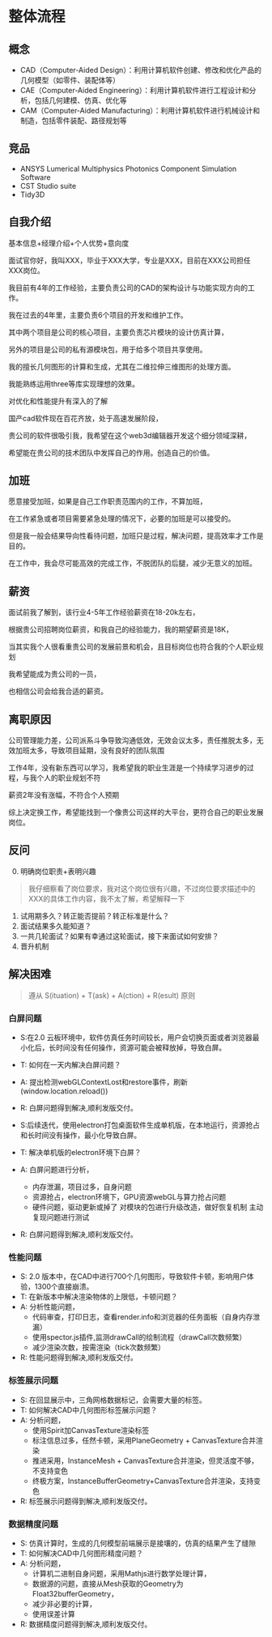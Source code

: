 # 整体流程

## 概念
* CAD（Computer-Aided Design）：利用计算机软件创建、修改和优化产品的几何模型（如零件、装配体等）
* CAE（Computer-Aided Engineering）：利用计算机软件进行工程设计和分析，包括几何建模、仿真、优化等
* CAM（Computer-Aided Manufacturing）：利用计算机软件进行机械设计和制造，包括零件装配、路径规划等

## 竞品
* ANSYS Lumerical Multiphysics Photonics Component Simulation Software
* CST Studio suite
* Tidy3D

## 自我介绍

基本信息+经理介绍+个人优势+意向度

面试官你好，我叫XXX，毕业于XXX大学，专业是XXX，目前在XXX公司担任XXX岗位。

我目前有4年的工作经验，主要负责公司的CAD的架构设计与功能实现方向的工作。

我在过去的4年里，主要负责6个项目的开发和维护工作。

其中两个项目是公司的核心项目，主要负责芯片模块的设计仿真计算，

另外的项目是公司的私有源模块包，用于给多个项目共享使用。

我的擅长几何图形的计算和生成，尤其在二维拉伸三维图形的处理方面。

我能熟练运用three等库实现理想的效果。

对优化和性能提升有深入的了解

国产cad软件现在百花齐放，处于高速发展阶段，

贵公司的软件很吸引我，我希望在这个web3d编辑器开发这个细分领域深耕，

希望能在贵公司的技术团队中发挥自己的作用。创造自己的价值。

## 加班

愿意接受加班，如果是自己工作职责范围内的工作，不算加班，

在工作紧急或者项目需要紧急处理的情况下，必要的加班是可以接受的。

但是我一般会结果导向性看待问题，加班只是过程，解决问题，提高效率才工作是目的。

在工作中，我会尽可能高效的完成工作，不脱团队的后腿，减少无意义的加班。

## 薪资

面试前我了解到，该行业4-5年工作经验薪资在18-20k左右，

根据贵公司招聘岗位薪资，和我自己的经验能力，我的期望薪资是18K，

当其实我个人很看重贵公司的发展前景和机会，且目标岗位也符合我的个人职业规划

我希望能成为贵公司的一员，

也相信公司会给我合适的薪资。

## 离职原因

公司管理能力差，公司派系斗争导致沟通低效，无效会议太多，责任推脱太多，无效加班太多，导致项目延期，没有良好的团队氛围

工作4年，没有新东西可以学习，我希望我的职业生涯是一个持续学习进步的过程，与我个人的职业规划不符

薪资2年没有涨幅，不符合个人预期

综上决定换工作，希望能找到一个像贵公司这样的大平台，更符合自己的职业发展岗位。

## 反问

0. 明确岗位职责+表明兴趣

> 我仔细察看了岗位要求，我对这个岗位很有兴趣，不过岗位要求描述中的XXX的具体工作内容，我不太了解，希望解释一下

1. 试用期多久？转正能否提前？转正标准是什么？
2. 面试结果多久能知道？
3. 一共几轮面试？如果有幸通过这轮面试，接下来面试如何安排？
4. 晋升机制

## 解决困难

> 遵从 S(ituation) + T(ask) + A(ction) + R(esult) 原则

### 白屏问题

* S:在2.0 云板环境中，软件仿真任务时间较长，用户会切换页面或者浏览器最小化后，长时间没有任何操作，资源可能会被释放掉，导致白屏。
* T: 如何在一天内解决白屏问题？
* A: 提出检测webGLContextLost和restore事件，刷新(window.location.reload())
* R: 白屏问题得到解决,顺利发版交付。

* S:后续迭代，使用electron打包桌面软件生成单机版，在本地运行，资源抢占和长时间没有操作，最小化导致白屏。
* T: 解决单机版的electron环境下白屏？
* A: 白屏问题进行分析，
  * 内存泄漏，项目过多，自身问题
  * 资源抢占，electron环境下，GPU资源webGL与算力抢占问题
  * 硬件问题，驱动更新或掉了
    对模块的包进行升级改造，做好恢复机制
    主动复现问题进行测试
* R: 白屏问题得到解决,顺利发版交付。

### 性能问题

* S: 2.0 版本中，在CAD中进行700个几何图形，导致软件卡顿，影响用户体验，1300个直接崩溃。
* T: 在新版本中解决渲染物体的上限低，卡顿问题？
* A: 分析性能问题，
  * 代码审查，打印日志，查看render.info和浏览器的任务面板（自身内存泄漏）
  * 使用spector.js插件,监测drawCall的绘制流程（drawCall次数频繁）
  * 减少渲染次数，按需渲染（tick次数频繁）
* R: 性能问题得到解决,顺利发版交付。

### 标签展示问题

* S: 在回显展示中，三角网格数据标记，会需要大量的标签。
* T: 如何解决CAD中几何图形标签展示问题？
* A: 分析问题，
  * 使用Spirit加CanvasTexture渲染标签
  * 标注信息过多，任然卡顿，采用PlaneGeometry + CanvasTexture合并渲染
  * 推进采用，InstanceMesh + CanvasTexture合并渲染，但灵活度不够，不支持变色
  * 终极方案，InstanceBufferGeometry+CanvasTexture合并渲染，支持变色
* R: 标签展示问题得到解决,顺利发版交付。

### 数据精度问题

* S: 仿真计算时，生成的几何模型前端展示是接壤的，仿真的结果产生了缝隙
* T: 如何解决CAD中几何图形精度问题？
* A: 分析问题，
  * 计算机二进制自身问题，采用Mathjs进行数学处理计算，
  * 数据源的问题，直接从Mesh获取的Geometry为Float32bufferGeometry，
  * 减少非必要的计算，
  * 使用误差计算
* R: 数据精度问题得到解决,顺利发版交付。

